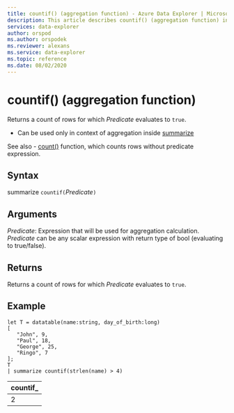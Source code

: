 ```yaml
---
title: countif() (aggregation function) - Azure Data Explorer | Microsoft Docs
description: This article describes countif() (aggregation function) in Azure Data Explorer.
services: data-explorer
author: orspod
ms.author: orspodek
ms.reviewer: alexans
ms.service: data-explorer
ms.topic: reference
ms.date: 08/02/2020
---
```

# countif() (aggregation function)

Returns a count of rows for which *Predicate* evaluates to `true`.

* Can be used only in context of aggregation inside [summarize](summarizeoperator.md)

See also - [count()](count-aggfunction.md) function, which counts rows without predicate expression.

## Syntax

summarize `countif(`*Predicate*`)`

## Arguments

*Predicate*: Expression that will be used for aggregation calculation. *Predicate* can be any scalar expression with return type of bool (evaluating to true/false).

## Returns

Returns a count of rows for which *Predicate* evaluates to `true`.

## Example

```kusto
let T = datatable(name:string, day_of_birth:long)
[
   "John", 9,
   "Paul", 18,
   "George", 25,
   "Ringo", 7
];
T
| summarize countif(strlen(name) > 4)
```

|countif_|
|----|
|2|

